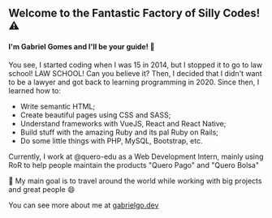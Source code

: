 ## Welcome to the Fantastic Factory of Silly Codes! :warning:
#### I'm Gabriel Gomes and I'll be your guide! :cop:
You see, I started coding when I was 15 in 2014, but I stopped it to go to law school! LAW SCHOOL! Can you believe it? Then, I decided that I didn't want to be a lawyer and got back to learning programming in 2020. Since then, I learned how to:
- Write semantic HTML;
- Create beautiful pages using CSS and SASS;
- Understand frameworks with VueJS, React and React Native;
- Build stuff with the amazing Ruby and its pal Ruby on Rails;
- Do some little things with PHP, MySQL, Bootstrap, etc.

Currently, I work at @quero-edu as a Web Development Intern, mainly using RoR to help people maintain the products "Quero Pago" and "Quero Bolsa"

:rocket: My main goal is to travel around the world while working with big projects and great people :smile:

You can see more about me at [gabrielgo.dev](gabrielgo.dev)
